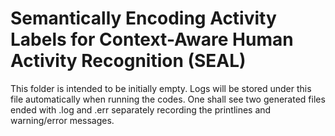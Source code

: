 # Semantically Encoding Activity Labels for Context-Aware Human Activity Recognition (SEAL)

This folder is intended to be initially empty. Logs will be stored under this file automatically when running the codes. One shall see two generated files ended with .log and .err separately recording the printlines and warning/error messages.
